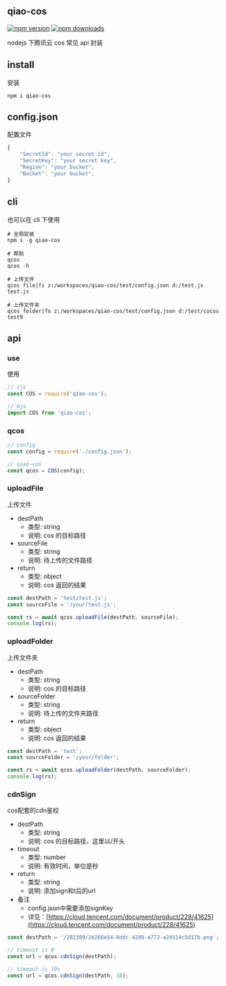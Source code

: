 ## qiao-cos

[![npm version](https://img.shields.io/npm/v/qiao-cos.svg?style=flat-square)](https://www.npmjs.org/package/qiao-cos)
[![npm downloads](https://img.shields.io/npm/dm/qiao-cos.svg?style=flat-square)](https://npm-stat.com/charts.html?package=qiao-cos)

nodejs 下腾讯云 cos 常见 api 封装

## install

安装

```shell
npm i qiao-cos
```

## config.json

配置文件

```javascript
{
    "SecretId": "your secret id",
    "SecretKey": "your secret key",
    "Region": "your bucket",
    "Bucket": "your bucket",
}
```

## cli

也可以在 cli 下使用

```shell
# 全局安装
npm i -g qiao-cos

# 帮助
qcos
qcos -h

# 上传文件
qcos file|fi z:/workspaces/qiao-cos/test/config.json d:/test.js test.js

# 上传文件夹
qcos folder|fo z:/workspaces/qiao-cos/test/config.json d:/test/cocos test9
```

## api

### use

使用

```javascript
// cjs
const COS = require('qiao-cos');

// mjs
import COS from 'qiao-cos';
```

### qcos

```javascript
// config
const config = require('./config.json');

// qiao-cos
const qcos = COS(config);
```

### uploadFile

上传文件

- destPath
  - 类型: string
  - 说明: cos 的目标路径
- sourceFile
  - 类型: string
  - 说明: 待上传的文件路径
- return
  - 类型: object
  - 说明: cos 返回的结果

```javascript
const destPath = 'test/test.js';
const sourceFile = '/your/test.js';

const rs = await qcos.uploadFile(destPath, sourceFile);
console.log(rs);
```

### uploadFolder

上传文件夹

- destPath
  - 类型: string
  - 说明: cos 的目标路径
- sourceFolder
  - 类型: string
  - 说明: 待上传的文件夹路径
- return
  - 类型: object
  - 说明: cos 返回的结果

```javascript
const destPath = 'test';
const sourceFolder = '/your/folder';

const rs = await qcos.uploadFolder(destPath, sourceFolder);
console.log(rs);
```

### cdnSign

cos配套的cdn鉴权

- destPath
  - 类型: string
  - 说明: cos 的目标路径，这里以/开头
- timeout
  - 类型: number
  - 说明: 有效时间，单位是秒
- return
  - 类型: string
  - 说明: 添加sign和t后的url
- 备注
  - config.json中需要添加signKey
  - 详见：[https://cloud.tencent.com/document/product/228/41625](https://cloud.tencent.com/document/product/228/41625)

```javascript
const destPath = '/202309/2e266e54-8ddc-42d9-a772-a24514c5d17b.png';

// timeout is 0
const url = qcos.cdnSign(destPath);

// timeout is 10s
const url = qcos.cdnSign(destPath, 10);
```
